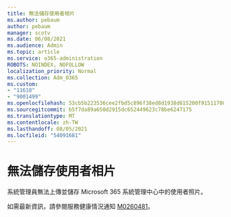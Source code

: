 ```yaml
---
title: 無法儲存使用者相片
ms.author: pebaum
author: pebaum
manager: scotv
ms.date: 06/08/2021
ms.audience: Admin
ms.topic: article
ms.service: o365-administration
ROBOTS: NOINDEX, NOFOLLOW
localization_priority: Normal
ms.collection: Adm_O365
ms.custom:
- "11618"
- "9001499"
ms.openlocfilehash: 53cb5b223536cee2fbd5c896f38ed8d1938d615200f9151170070422da229448
ms.sourcegitcommit: b5f7da89a650d2915dc652449623c78be6247175
ms.translationtype: MT
ms.contentlocale: zh-TW
ms.lasthandoff: 08/05/2021
ms.locfileid: "54091681"
---
```

# <a name="unable-to-save-user-photos"></a>無法儲存使用者相片

系統管理員無法上傳並儲存 Microsoft 365 系統管理中心中的使用者照片。

如需最新資訊，請參閱服務健康情況通知 [M0260481](https://admin.microsoft.com/Adminportal/Home?source=applauncher#/servicehealth/advisories/:/alerts/MO260481)。
